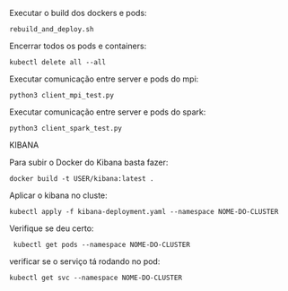 Executar o build dos dockers e pods:

`rebuild_and_deploy.sh`

Encerrar todos os pods e containers:

`kubectl delete all --all`

Executar comunicação entre server e pods do mpi:

`python3 client_mpi_test.py`

Executar comunicação entre server e pods do spark:

`python3 client_spark_test.py`


KIBANA

Para subir o Docker do Kibana basta fazer:

`docker build -t USER/kibana:latest . `

Aplicar o kibana no cluste:

`kubectl apply -f kibana-deployment.yaml --namespace NOME-DO-CLUSTER`

Verifique se deu certo:

` kubectl get pods --namespace NOME-DO-CLUSTER`


verificar se o serviço tá rodando no pod: 

`kubectl get svc --namespace NOME-DO-CLUSTER`